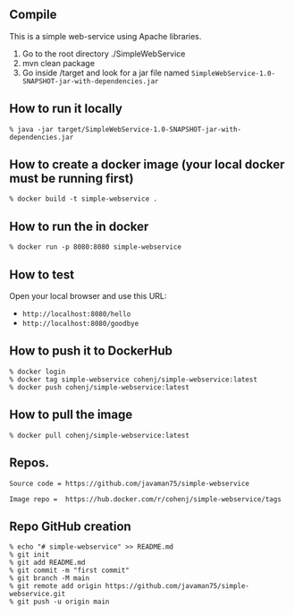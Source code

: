 ## Compile 
This is a simple web-service using Apache libraries.

1. Go to the root directory ./SimpleWebService
2. mvn clean package
3. Go inside /target and look for a jar file named `SimpleWebService-1.0-SNAPSHOT-jar-with-dependencies.jar`


## How to run it locally

    % java -jar target/SimpleWebService-1.0-SNAPSHOT-jar-with-dependencies.jar

## How to create a docker image (your local docker must be running first)
    % docker build -t simple-webservice .    

## How to run the in docker
    % docker run -p 8080:8080 simple-webservice

## How to test
Open your local browser and use this URL:
*  `http://localhost:8080/hello`    
*  `http://localhost:8080/goodbye`

## How to push it to DockerHub
    % docker login
    % docker tag simple-webservice cohenj/simple-webservice:latest
    % docker push cohenj/simple-webservice:latest

## How to pull the image
    % docker pull cohenj/simple-webservice:latest


## Repos.
    Source code = https://github.com/javaman75/simple-webservice

    Image repo =  https://hub.docker.com/r/cohenj/simple-webservice/tags


## Repo GitHub creation
    % echo "# simple-webservice" >> README.md
    % git init
    % git add README.md
    % git commit -m "first commit"
    % git branch -M main
    % git remote add origin https://github.com/javaman75/simple-webservice.git
    % git push -u origin main
